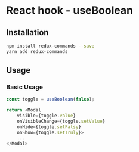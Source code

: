 # React hook - useBoolean

## Installation 
```sh
npm install redux-commands --save
yarn add redux-commands
```

## Usage

### Basic Usage

```typescript
const toggle = useBoolean(false);

return <Modal 
    visible={toggle.value} 
    onVisibleChange={toggle.setValue} 
    onHide={toggle.setFalsy} 
    onShow={toggle.setTruly}>
    ...
</Modal>
```
